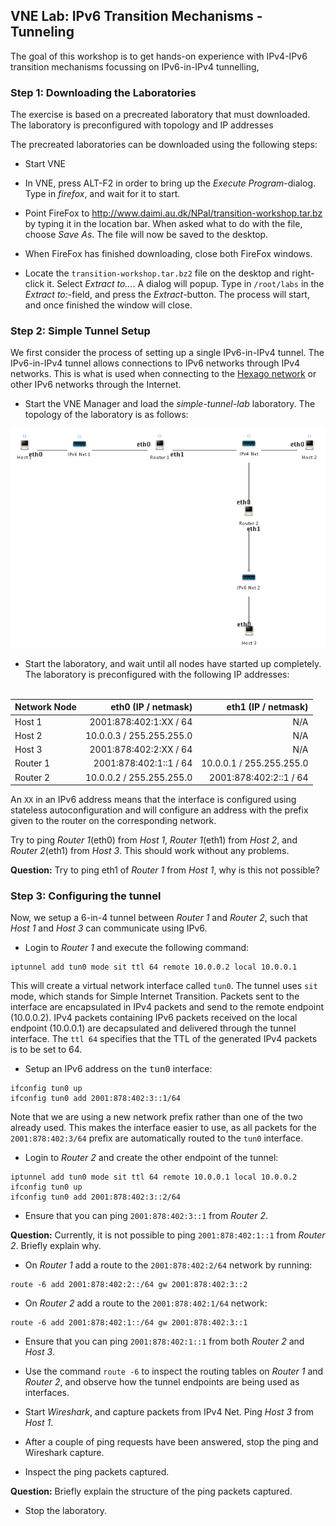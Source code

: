 ## VNE Lab: IPv6 Transition Mechanisms - Tunneling

The goal of this workshop is to get hands-on experience with
IPv4-IPv6 transition mechanisms focussing on IPv6-in-IPv4 tunnelling,

### Step 1: Downloading the Laboratories

The exercise is based on a precreated laboratory that must downloaded. The laboratory is preconfigured with topology and IP addresses

The precreated laboratories can be downloaded using the following steps:

- Start VNE

- In VNE, press ALT-F2 in order to bring up the *Execute Program*-dialog. Type in *firefox*, and wait for it to start.

- Point FireFox to http://www.daimi.au.dk/NPaI/transition-workshop.tar.bz by typing it in the location bar. When asked what to do with the file, choose *Save As*. The file will now be saved to the desktop.

- When FireFox has finished downloading, close both FireFox windows.

- Locate the `transition-workshop.tar.bz2` file on the desktop and right-click it. Select *Extract to...*. A dialog will popup. Type in `/root/labs` in the *Extract to:*-field, and press the *Extract*-button. The process will start, and once finished the window will close.

### Step 2: Simple Tunnel Setup

We first consider the process of setting up a single IPv6-in-IPv4 tunnel. The IPv6-in-IPv4 tunnel allows connections to IPv6 networks through IPv4 networks. This is what is used when connecting to the [Hexago network](www.hexago.com) or other IPv6 networks through the Internet.            

- Start the VNE Manager and load the *simple-tunnel-lab* laboratory. The topology of the laboratory is as follows:

![](../img/workshop3-lab1.png)

- Start the laboratory, and wait until all nodes have started up completely. The laboratory is preconfigured with the following IP addresses:<br><br>

| Network Node | eth0 (IP / netmask)       | eth1 (IP / netmask)      |
| -------------|--------------------------:|-------------------------:|
| Host 1       | 2001:878:402:1:XX / 64    | N/A                      |
| Host 2       | 10.0.0.3 / 255.255.255.0  | N/A                      |
| Host 3       | 2001:878:402:2:XX / 64    | N/A                      |
| Router 1     | 2001:878:402:1::1 / 64    | 10.0.0.1 / 255.255.255.0 |
| Router 2     | 10.0.0.2 / 255.255.255.0  | 2001:878:402:2::1 / 64   |

An `XX` in an IPv6 address means that the interface is configured using stateless autoconfiguration and will configure an address with the prefix given to the router on the corresponding network.

Try to ping *Router 1*(eth0) from *Host 1*, *Router 1*(eth1) from *Host 2*, and *Router 2*(eth1) from *Host 3*. This should work without any problems.

**Question:** Try to ping eth1 of *Router 1* from *Host 1*, why is this not possible?

### Step 3: Configuring the tunnel

Now, we setup a 6-in-4 tunnel between *Router 1* and *Router 2*, such that *Host 1* and *Host 3* can communicate using IPv6.

- Login to *Router 1* and execute the following command:

 ```
iptunnel add tun0 mode sit ttl 64 remote 10.0.0.2 local 10.0.0.1
```

 This will create a virtual network interface called `tun0`. The tunnel uses `sit` mode, which stands for Simple Internet Transition. Packets sent to the interface are encapsulated in IPv4 packets and send to the remote endpoint (10.0.0.2). IPv4 packets containing IPv6 packets received on the local endpoint (10.0.0.1) are decapsulated and delivered through
the tunnel interface. The `ttl 64` specifies that the TTL of the generated IPv4
packets is to be set to 64.

- Setup an IPv6 address on the <tt>tun0</tt> interface:

 ```
ifconfig tun0 up
ifconfig tun0 add 2001:878:402:3::1/64
```

 Note that we are using a new network prefix rather than one of the two already used. This makes the interface easier to use, as all packets for the `2001:878:402:3/64` prefix are automatically routed to the `tun0` interface.

- Login to *Router 2* and create the other endpoint of the tunnel:

 ```
iptunnel add tun0 mode sit ttl 64 remote 10.0.0.1 local 10.0.0.2
ifconfig tun0 up
ifconfig tun0 add 2001:878:402:3::2/64
```

- Ensure that you can ping `2001:878:402:3::1` from *Router 2*.

**Question:** Currently, it is not possible to ping `2001:878:402:1::1` from *Router 2*. Briefly explain why.

- On *Router 1* add a route to the `2001:878:402:2/64` network by running:

 ```
route -6 add 2001:878:402:2::/64 gw 2001:878:402:3::2
```

- On *Router 2* add a route to the `2001:878:402:1/64` network:

 ```
route -6 add 2001:878:402:1::/64 gw 2001:878:402:3::1
```

- Ensure that you can ping `2001:878:402:1::1` from both *Router 2* and *Host 3*.

- Use the command `route -6` to inspect the routing tables on *Router 1* and *Router 2*, and observe how the tunnel endpoints are being used as interfaces.

- Start *Wireshark*, and capture packets from IPv4 Net. Ping *Host 3* from *Host 1*.

- After a couple of ping requests have been answered, stop the ping and Wireshark capture.

- Inspect the ping packets captured.

**Question:** Briefly explain the structure of the ping packets captured.
- Stop the laboratory.
